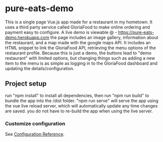 # pure-eats-demo

This is a single page Vue.js app made for a restaurant in my hometown. It uses a third party service called GloriaFood to make online ordering and payment easy to configure. A live demo is viewable @ - https://pure-eats-demo.herokuapp.com
the page includes an image gallery, information about the restaurant, and a map made with the google maps API. It includes an HTML snippet to link the GloriaFood API, retrieving the menu options of the restaurant profile. Because this is just a demo, the buttons lead to "demo restaurant" with limited options, but changing things such as adding a new item to the menu is as simple as logging in to the GloriaFood dashboard and updating the details/configuration.

## Project setup
run "npm install" to install all dependencies, then run "npm run build" to bundle the app into the /dist folder. 
"npm run serve" will serve the app using the vue live reload server, which will automatically update any time changes are saved. you do not have to re-build the app when using the live server.

### Customize configuration
See [Configuration Reference](https://cli.vuejs.org/config/).
